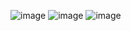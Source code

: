 ![image](https://github.com/user-attachments/assets/cb9d7c2a-e834-4441-94aa-c02df40a88ac)
![image](https://github.com/user-attachments/assets/2d545690-b495-4e55-a07b-a227759482b1)
![image](https://github.com/user-attachments/assets/dc4c5c2d-0dd1-4f75-a337-0d3ba49de6fc)
